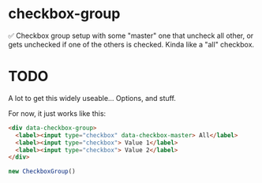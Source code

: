 # checkbox-group
✅ Checkbox group setup with some "master" one that uncheck all other, or gets unchecked if one of the others is checked. Kinda like a "all" checkbox.

# TODO

A lot to get this widely useable… Options, and stuff.

For now, it just works like this:

```html
<div data-checkbox-group>
  <label><input type="checkbox" data-checkbox-master> All</label>
  <label><input type="checkbox"> Value 1</label>
  <label><input type="checkbox"> Value 2</label>
</div>
```

```js
new CheckboxGroup()
```
